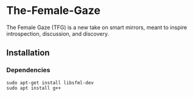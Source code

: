 # The-Female-Gaze
The Female Gaze (TFG) is a new take on smart mirrors, meant to inspire introspection, discussion, and discovery. 


## Installation

### Dependencies

```
sudo apt-get install libsfml-dev
sudo apt install g++
```

